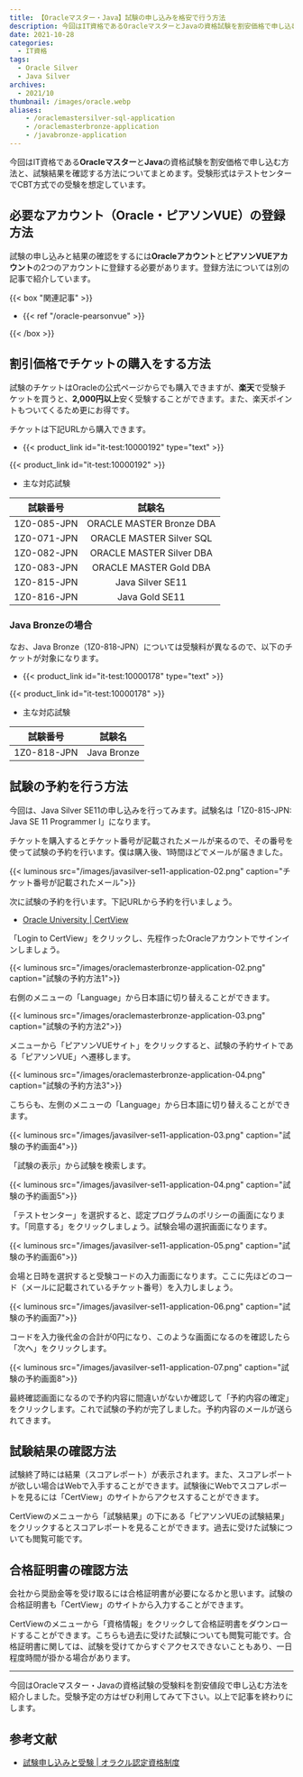 ```yaml
---
title: 【Oracleマスター・Java】試験の申し込みを格安で行う方法
description: 今回はIT資格であるOracleマスターとJavaの資格試験を割安価格で申し込む方法と、試験結果を確認する方法についてまとめます。受験形式はテストセンターでCBT方式での受験を想定しています。
date: 2021-10-28
categories: 
  - IT資格
tags: 
  - Oracle Silver
  - Java Silver
archives: 
  - 2021/10
thumbnail: /images/oracle.webp
aliases:
    - /oraclemastersilver-sql-application
    - /oraclemasterbronze-application
    - /javabronze-application
---
```


今回はIT資格である**Oracleマスター**と**Java**の資格試験を割安価格で申し込む方法と、試験結果を確認する方法についてまとめます。受験形式はテストセンターでCBT方式での受験を想定しています。

<!--more-->

## 必要なアカウント（Oracle・ピアソンVUE）の登録方法

試験の申し込みと結果の確認をするには**Oracleアカウント**と**ピアソンVUEアカウント**の2つのアカウントに登録する必要があります。登録方法については別の記事で紹介しています。

{{< box "関連記事" >}}
<ul>
<li>{{< ref "/oracle-pearsonvue" >}}</li>
</ul>
{{< /box >}}

## 割引価格でチケットの購入をする方法

試験のチケットはOracleの公式ページからでも購入できますが、**楽天**で受験チケットを買うと、**2,000円以上**安く受験することができます。また、楽天ポイントもついてくるため更にお得です。

チケットは下記URLから購入できます。

* {{< product_link id="it-test:10000192" type="text" >}}

{{< product_link id="it-test:10000192" >}}

* 主な対応試験

|試験番号|試験名|
| :---: | :---: |
|1Z0-085-JPN|ORACLE MASTER Bronze DBA|
|1Z0-071-JPN|ORACLE MASTER Silver SQL|
|1Z0-082-JPN|ORACLE MASTER Silver DBA|
|1Z0-083-JPN|ORACLE MASTER Gold DBA|
|1Z0-815-JPN|Java Silver SE11|
|1Z0-816-JPN|Java Gold SE11|

### Java Bronzeの場合

なお、Java Bronze（1Z0-818-JPN）については受験料が異なるので、以下のチケットが対象になります。

* {{< product_link id="it-test:10000178" type="text" >}}

{{< product_link id="it-test:10000178" >}}

* 主な対応試験

|試験番号|試験名|
| :---: | :---: |
|1Z0-818-JPN|Java Bronze|

## 試験の予約を行う方法

今回は、Java Silver SE11の申し込みを行ってみます。試験名は「1Z0-815-JPN: Java SE 11 Programmer I」になります。

チケットを購入するとチケット番号が記載されたメールが来るので、その番号を使って試験の予約を行います。僕は購入後、1時間ほどでメールが届きました。

{{< luminous src="/images/javasilver-se11-application-02.png" caption="チケット番号が記載されたメール">}}

次に試験の予約を行います。下記URLから予約を行いましょう。

* [Oracle University | CertView](https://catalog-education.oracle.com/pls/apex/f?p=1010:26:564432523336)

「Login to CertView」をクリックし、先程作ったOracleアカウントでサインインしましょう。

{{< luminous src="/images/oraclemasterbronze-application-02.png" caption="試験の予約方法1">}}

右側のメニューの「Language」から日本語に切り替えることができます。

{{< luminous src="/images/oraclemasterbronze-application-03.png" caption="試験の予約方法2">}}

メニューから「ピアソンVUEサイト」をクリックすると、試験の予約サイトである「ピアソンVUE」へ遷移します。 

{{< luminous src="/images/oraclemasterbronze-application-04.png" caption="試験の予約方法3">}}

こちらも、左側のメニューの「Language」から日本語に切り替えることができます。

{{< luminous src="/images/javasilver-se11-application-03.png" caption="試験の予約画面4">}}

「試験の表示」から試験を検索します。

{{< luminous src="/images/javasilver-se11-application-04.png" caption="試験の予約画面5">}}

「テストセンター」を選択すると、認定プログラムのポリシーの画面になります。「同意する」をクリックしましょう。試験会場の選択画面になります。

{{< luminous src="/images/javasilver-se11-application-05.png" caption="試験の予約画面6">}}

会場と日時を選択すると受験コードの入力画面になります。ここに先ほどのコード（メールに記載されているチケット番号）を入力しましょう。

{{< luminous src="/images/javasilver-se11-application-06.png" caption="試験の予約画面7">}}

コードを入力後代金の合計が0円になり、このような画面になるのを確認したら「次へ」をクリックします。

{{< luminous src="/images/javasilver-se11-application-07.png" caption="試験の予約画面8">}}

最終確認画面になるので予約内容に間違いがないか確認して「予約内容の確定」をクリックします。これで試験の予約が完了しました。予約内容のメールが送られてきます。

## 試験結果の確認方法

試験終了時には結果（スコアレポート）が表示されます。また、スコアレポートが欲しい場合はWebで入手することができます。試験後にWebでスコアレポートを見るには「CertView」のサイトからアクセスすることができます。

CertViewのメニューから「試験結果」の下にある「ピアソンVUEの試験結果」をクリックするとスコアレポートを見ることができます。過去に受けた試験についても閲覧可能です。

## 合格証明書の確認方法

会社から奨励金等を受け取るには合格証明書が必要になるかと思います。試験の合格証明書も「CertView」のサイトから入力することができます。

CertViewのメニューから「資格情報」をクリックして合格証明書をダウンロードすることができます。こちらも過去に受けた試験についても閲覧可能です。合格証明書に関しては、試験を受けてからすぐアクセスできないこともあり、一日程度時間が掛かる場合があります。

* * *

今回はOracleマスター・Javaの資格試験の受験料を割安値段で申し込む方法を紹介しました。受験予定の方はぜひ利用してみて下さい。以上で記事を終わりにします。

## 参考文献

* [試験申し込みと受験 | オラクル認定資格制度](https://www.oracle.com/jp/education/certification/examinfo-172594-ja.html#take)